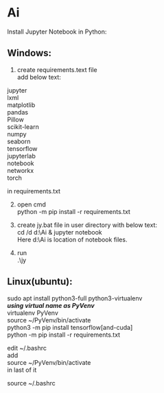 # Ai

Install Jupyter Notebook in Python:

## Windows:  
1. create requirements.text file  
add below text:  

jupyter  
lxml  
matplotlib  
pandas  
Pillow  
scikit-learn  
numpy  
seaborn  
tensorflow  
jupyterlab  
notebook  
networkx  
torch  

in requirements.txt

2. open cmd  
python -m pip install -r requirements.txt



3. create jy.bat file in user directory with below text:  
cd /d d:\Ai & jupyter notebook  
Here d:\Ai is location of notebook files.

4. run  
.\jy

## Linux(ubuntu):  
sudo apt  install python3-full python3-virtualenv  
***using virtual name as PyVenv***  
virtualenv PyVenv  
source ~/PyVenv/bin/activate  
python3 -m pip install tensorflow[and-cuda]  
python -m pip install -r requirements.txt  

edit ~/.bashrc  
add  
source ~/PyVenv/bin/activate  
in last of it

source ~/.bashrc
